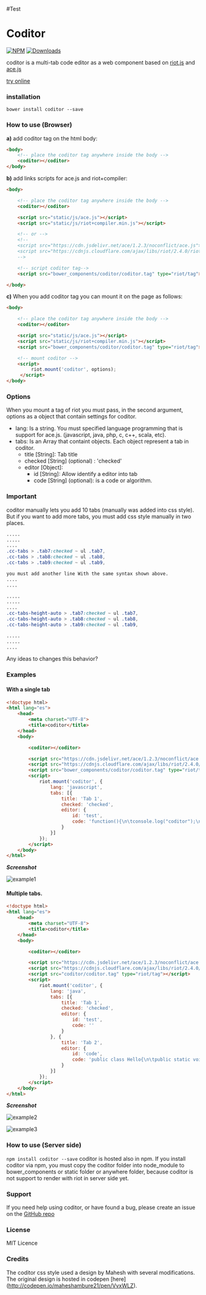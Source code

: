 #Test
# Coditor

[![NPM](https://img.shields.io/npm/v/coditor.svg)](https://www.npmjs.com/package/coditor)
[![Downloads](https://img.shields.io/npm/dm/coditor.svg)](http://npm-stat.com/charts.html?package=coditor)

coditor is a multi-tab code editor as a web component based on [riot.js](http://riotjs.com/) and [ace.js](https://ace.c9.io/#nav=about)

[try online](http://plnkr.co/edit/4rhHUTo2VQlzDaMIlAmu?p=preview)

### installation
`bower install coditor --save`

### How to use (Browser)

**a)** add coditor tag on the html body:

```html
<body>
    <!-- place the coditor tag anywhere inside the body -->
    <coditor></coditor>
</body>
```

**b)** add links scripts for ace.js and riot+compiler:

```html
<body>

    <!-- place the coditor tag anywhere inside the body -->
    <coditor></coditor>

    <script src="static/js/ace.js"></script>
    <script src="static/js/riot+compiler.min.js"></script>

    <!-- or -->
    <!--
    <script src="https://cdn.jsdelivr.net/ace/1.2.3/noconflict/ace.js"></script>
    <script src="https://cdnjs.cloudflare.com/ajax/libs/riot/2.4.0/riot+compiler.min.js"></script>
    -->

    <!-- script coditor tag-->
    <script src="bower_components/coditor/coditor.tag" type="riot/tag"></script>

</body>
```

**c)**  When you add coditor tag you can mount it on the page as follows:

```html
<body>

    <!-- place the coditor tag anywhere inside the body -->
    <coditor></coditor>

    <script src="static/js/ace.js"></script>
    <script src="static/js/riot+compiler.min.js"></script>
    <script src="bower_components/coditor/coditor.tag" type="riot/tag"></script>

    <!-- mount coditor -->
    <script>
         riot.mount('coditor', options);
     </script>
</body>
```

### Options

When you mount a tag of riot you must pass, in the second argument, options as a object that contain settings for coditor.

 - lang: Is a string. You must specified language programming that is support for ace.js. (javascript, java, php, c, c++, scala, etc).
 - tabs: Is an Array that containt objects. Each object represent a tab in coditor.
      - title [String]:  Tab title
      - checked [String] (optional) : 'checked'
      - editor [Object]:
	      - id [String]: Allow identify a editor into tab
	      - code [String] (optional): is a code or algorithm.

### Important

coditor manually  lets you add 10 tabs (manually was added into css style). But if you want to add more tabs, you must add css style manually in two places.
```css
.....
.....
....
.cc-tabs > .tab7:checked ~ ul .tab7,
.cc-tabs > .tab8:checked ~ ul .tab8,
.cc-tabs > .tab9:checked ~ ul .tab9,

you must add another line With the same syntax shown above.
....
....
```

```css
.....
.....
....
.cc-tabs-height-auto > .tab7:checked ~ ul .tab7,
.cc-tabs-height-auto > .tab8:checked ~ ul .tab8,
.cc-tabs-height-auto > .tab9:checked ~ ul .tab9,

.....
.....
....
```

Any ideas to changes this behavior?

### Examples

#### With a single tab

```html
<!doctype html>
<html lang="es">
    <head>
        <meta charset="UTF-8">
        <title>coditor</title>
    </head>
    <body>

        <coditor></coditor>

        <script src="https://cdn.jsdelivr.net/ace/1.2.3/noconflict/ace.js"></script>
        <script src="https://cdnjs.cloudflare.com/ajax/libs/riot/2.4.0/riot+compiler.min.js"></script>
        <script src="bower_components/coditor/coditor.tag" type="riot/tag"></script>
        <script>
            riot.mount('coditor', {
                lang: 'javascript',
                tabs: [{
                    title: 'Tab 1',
                    checked: 'checked',
                    editor: {
                        id: 'test',
                        code: 'function(){\n\tconsole.log("coditor");\n}'
                    }
                }]
            });
        </script>
    </body>
</html>

```
**_Screenshot_**

![example1](https://raw.githubusercontent.com/davidenq/coditor/master/img/coditor1.png)

#### Multiple tabs.

```html
<!doctype html>
<html lang="es">
    <head>
        <meta charset="UTF-8">
        <title>coditor</title>
    </head>
    <body>

        <coditor></coditor>

        <script src="https://cdn.jsdelivr.net/ace/1.2.3/noconflict/ace.js"></script>
        <script src="https://cdnjs.cloudflare.com/ajax/libs/riot/2.4.0/riot+compiler.min.js"></script>
        <script src="coditor/coditor.tag" type="riot/tag"></script>
        <script>
            riot.mount('coditor', {
                lang: 'java',
                tabs: [{
                    title: 'Tab 1',
                    checked: 'checked',
                    editor: {
                        id: 'test',
                        code: ''
                    }
                }, {
                    title: 'Tab 2',
                    editor: {
                        id: 'code',
                        code: 'public class Hello{\n\tpublic static void main(String[] args) {\n\t\tSystem.out.println("coditor")\n\t} \n}'
                    }
                }]
            });
        </script>
    </body>
</html>

```
**_Screenshot_**

![example2](https://raw.githubusercontent.com/davidenq/coditor/master/img/coditor2.png)

![example3](https://raw.githubusercontent.com/davidenq/coditor/master/img/coditor3.png)

### How to use (Server side)

```npm install coditor --save```
coditor is hosted also in npm. If you install coditor via npm, you must copy the coditor folder into node_module to bower_components or static folder or anywhere folder, because coditor is not support to render with riot in server side yet.

### Support

If you need help using coditor, or have found a bug, please create an issue on the [GitHub repo](https://github.com/davidenq/coditor/issues)
### License

MIT Licence


### Credits

The coditor css style used a design by Mahesh with several modifications. The original design is hosted in codepen [here] (http://codepen.io/maheshambure21/pen/VvxWLZ).
